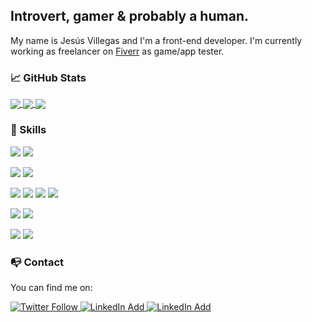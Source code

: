 ## Introvert, gamer & probably a human.
My name is Jesús Villegas and I'm a front-end developer. I'm currently working as freelancer on [Fiverr](http://fiverr.com/users/gsus194/) as game/app tester.

### 📈 GitHub Stats
<a href="https://bit.ly/jesusvillegas">
  <img align="center" src="https://github-readme-stats.vercel.app/api/top-langs/?username=gsus0194&layout=compact&theme=dracula&exclude_repo=IDWB,proj001,recipes,reflections,create-your-own-adventure,PrograWeb,Prolog,TAP,BD-android,PracticasJavaFX,Border-Layout,iscteamviz7,Arte-y-cultura,design" />
</a>

<a href="https://github.com/gsus0194/amazon-clone">
  <img align="center" src="https://github-readme-stats.vercel.app/api/pin/?username=gsus0194&repo=amazon-clone&theme=dracula" />
</a>

<a href="https://github.com/gsus0194/pokedex">
  <img align="center" src="https://github-readme-stats.vercel.app/api/pin/?username=gsus0194&repo=pokedex&theme=dracula" />
</a>

### 🔧 Skills
![](https://img.shields.io/badge/OS-Windos%2010-lightgrey?style=flat&logo=windows&logoColor=white)
![](https://img.shields.io/badge/OS-MacOS-lightgrey?style=flat&logo=apple&logoColor=white)

![](https://img.shields.io/badge/Framework-ReactJS-green?style=flat&logo=react&logoColor=white)
![](https://img.shields.io/badge/Framework-Spring-green?style=flat&logo=spring&logoColor=white)

![](https://img.shields.io/badge/Language-HTML-yellow?style=flat&logo=html5&logoColor=white)
![](https://img.shields.io/badge/Language-CSS-yellow?style=flat&logo=css3&logoColor=white)
![](https://img.shields.io/badge/Language-JavaScript-yellow?style=flat&logo=javascript&logoColor=white)
![](https://img.shields.io/badge/Language-Java-yellow?style=flat&logo=java&logoColor=white)

![](https://img.shields.io/badge/DataBase-Firebase-important?style=flat&logo=firebase&logoColor=white)
![](https://img.shields.io/badge/DataBase-SQL%20Server-important?style=flat&logo=microsoft%20sql%20server&logoColor=white)

![](https://img.shields.io/badge/Other-GitHub-9cf?style=flat&logo=github&logoColor=white)
![](https://img.shields.io/badge/Other-Adobe%20XD-9cf?style=flat&logo=adobe%20xd&logoColor=white)

### 📭 Contact
You can find me on:

<a href="https://twitter.com/Gsus194" target="_blank">
  <img alt="Twitter Follow" src="https://img.shields.io/twitter/follow/gsus194?label=Follow&style=social">
</a>
<a href="https://www.linkedin.com/in/jesusvillegas/" target="_blank">
  <img alt="LinkedIn Add" src="https://img.shields.io/badge/LinkedIn-blue?style=flat&logo=linkedin&logoColor=white">
</a>
<a href="http://fiverr.com/users/gsus194/" target="_blank">
  <img alt="LinkedIn Add" src="https://img.shields.io/badge/Fiverr-green?style=flat&logo=fiverr&logoColor=white">
</a>

